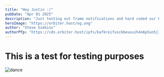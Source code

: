 ```yaml
---
title: "Hey Justin :)"
pubDate: "Apr 01 2025"
description: "Just testing out frame notifications and hard coded our FIDs so I'll delete this shortly after posting"
heroImage: "https://orbiter.host/og.ong"
author: "Steve Simkins"
authorPfp: "https://cdn.orbiter.host/ipfs/bafkreifusckbeuxuih4o6p5un5j34selfg3uvt6ltqwbv4glsigekdx7lq"
---
```


# This is a test for testing purposes


![dance](https://media1.giphy.com/media/l3vRlT2k2L35Cnn5C/giphy.gif)
